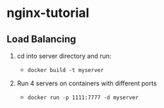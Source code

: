 # nginx-tutorial


## Load Balancing
1. cd into server directory and run:
    - `docker build -t myserver`

2. Run 4 servers on containers with different ports
    - `docker run -p 1111:7777 -d myserver`


